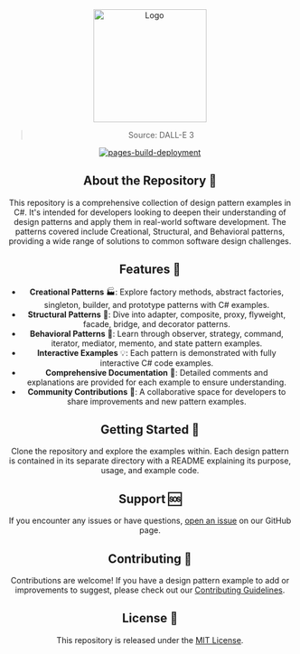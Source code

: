 <div align="center">
<a href="https://github.com/NicoFilips/csharp-designpatterns/">
  <img src="https://user-images.githubusercontent.com/35654361/320193621-9989426c-1af2-4ddb-b499-3ad81a12552f.png" alt="Logo" width="200" height="200">
</a>
<blockquote>
  <p>Source: DALL-E 3</p>
</blockquote>

[![pages-build-deployment](https://github.com/NicoFilips/csharp-designpatterns/actions/workflows/pages/pages-build-deployment/badge.svg)](https://github.com/NicoFilips/csharp-designpatterns/actions/workflows/pages/pages-build-deployment)

## About the Repository 📖

This repository is a comprehensive collection of design pattern examples in C#. It's intended for developers looking to deepen their understanding of design patterns and apply them in real-world software development. The patterns covered include Creational, Structural, and Behavioral patterns, providing a wide range of solutions to common software design challenges.

## Features 🚀

- **Creational Patterns** 🏭: Explore factory methods, abstract factories, singleton, builder, and prototype patterns with C# examples.
- **Structural Patterns** 🌉: Dive into adapter, composite, proxy, flyweight, facade, bridge, and decorator patterns.
- **Behavioral Patterns** 🧠: Learn through observer, strategy, command, iterator, mediator, memento, and state pattern examples.
- **Interactive Examples** 💡: Each pattern is demonstrated with fully interactive C# code examples.
- **Comprehensive Documentation** 📄: Detailed comments and explanations are provided for each example to ensure understanding.
- **Community Contributions** 👥: A collaborative space for developers to share improvements and new pattern examples.

## Getting Started 🏁

Clone the repository and explore the examples within. Each design pattern is contained in its separate directory with a README explaining its purpose, usage, and example code.

## Support 🆘

If you encounter any issues or have questions, [open an issue](link-to-issues) on our GitHub page.

## Contributing 👥

Contributions are welcome! If you have a design pattern example to add or improvements to suggest, please check out our [Contributing Guidelines](link-to-CONTRIBUTING.md).

## License 📄

This repository is released under the [MIT License](link-to-LICENSE).
